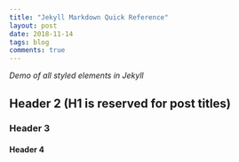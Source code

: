 ```yaml
---
title: "Jekyll Markdown Quick Reference"
layout: post
date: 2018-11-14
tags: blog
comments: true
---
```

*Demo of all styled elements in Jekyll*

## Header 2 (H1 is reserved for post titles)

### Header 3

#### Header 4